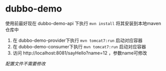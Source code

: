 # dubbo-demo


使用前最好现在 dubbo-demo-api 下执行  `mvn install` 将其安装到本地maven 仓库中

1. 在 dubbo-demo-provider下执行 `mvn tomcat7:run` 启动对应容器
2. 在 dubbo-demo-consumer下执行 `mvn tomcat7:run` 启动对应容器
3. 访问 http://localhost:8081/sayHello?name=12 ，参数name可修改


*配置文件不需要修改*
